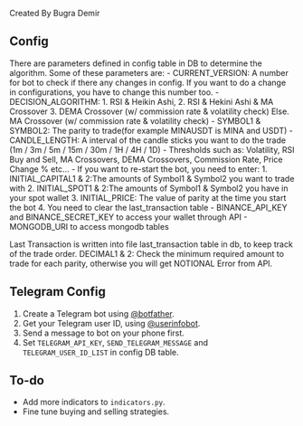 Created By Bugra Demir

## Config
There are parameters defined in config table in DB to determine the algorithm. Some of these parameters are:
    - CURRENT_VERSION: A number for bot to check if there any changes in config. If you want to do a change in configurations, you have to change this number too.
    - DECISION_ALGORITHM: 
        1. RSI & Heikin Ashi, 
        2. RSI & Hekini Ashi & MA Crossover
        3. DEMA Crossover (w/ commission rate & volatility check)
        Else. MA Crossover (w/ commission rate & volatility check)
    - SYMBOL1 & SYMBOL2: The parity to trade(for example MINAUSDT is MINA and USDT)
    - CANDLE_LENGTH: A interval of the candle sticks you want to do the trade (1m / 3m / 5m / 15m / 30m / 1H / 4H / 1D)
    - Thresholds such as: Volatility, RSI Buy and Sell, MA Crossovers, DEMA Crossovers, Commission Rate, Price Change % etc...
    - If you want to re-start the bot, you need to enter:
        1. INITIAL_CAPITAL1 & 2:The amounts of Symbol1 & Symbol2 you want to trade with
        2. INITIAL_SPOT1 & 2:The amounts of Symbol1 & Symbol2 you have in your spot wallet
        3. INITIAL_PRICE: The value of parity at the time you start the bot
        4. You need to clear the last_transaction table
    - BINANCE_API_KEY and BINANCE_SECRET_KEY to access your wallet through API
    - MONGODB_URI to access mongodb tables
    
Last Transaction is written into file last_transaction table in db, to keep track of the trade order. 
DECIMAL1 & 2: Check the minimum required amount to trade for each parity, otherwise you will get NOTIONAL Error from API.

## Telegram Config
1. Create a Telegram bot using [@botfather](https://t.me/botfather).
2. Get your Telegram user ID, using [@userinfobot](https://t.me/userinfobot).
3. Send a message to bot on your phone first.
4. Set `TELEGRAM_API_KEY`, `SEND_TELEGRAM_MESSAGE` and `TELEGRAM_USER_ID_LIST` in config DB table.

## To-do
- Add more indicators to `indicators.py`.
- Fine tune buying and selling strategies.


